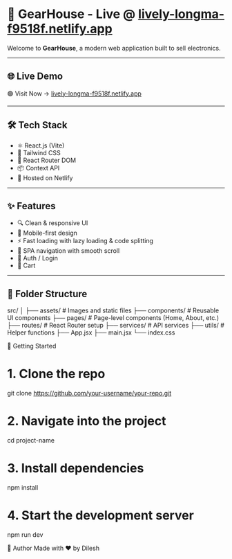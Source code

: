 # 🚀 GearHouse - Live @ [lively-longma-f9518f.netlify.app](https://lively-longma-f9518f.netlify.app)

Welcome to **GearHouse**, a modern web application built to sell electronics.

---

## 🌐 Live Demo

🟢 Visit Now → [lively-longma-f9518f.netlify.app](https://lively-longma-f9518f.netlify.app)

---

## 🛠️ Tech Stack

- ⚛️ React.js (Vite)
- 💨 Tailwind CSS
- 🔄 React Router DOM
- 📦 Context API
- 🔗 Hosted on Netlify

---

## ✨ Features

- 🔍 Clean & responsive UI
- 📱 Mobile-first design
- ⚡ Fast loading with lazy loading & code splitting
- 🧭 SPA navigation with smooth scroll
- 🔐 Auth / Login
- 🛒  Cart

---

## 📁 Folder Structure 


src/
│
├── assets/            # Images and static files
├── components/        # Reusable UI components
├── pages/             # Page-level components (Home, About, etc.)
├── routes/            # React Router setup
├── services/          # API services
├── utils/             # Helper functions
├── App.jsx
├── main.jsx
└── index.css


🚀 Getting Started

# 1. Clone the repo
git clone https://github.com/your-username/your-repo.git

# 2. Navigate into the project
cd project-name

# 3. Install dependencies
npm install

# 4. Start the development server
npm run dev


👤 Author
Made with ❤️ by Dilesh
